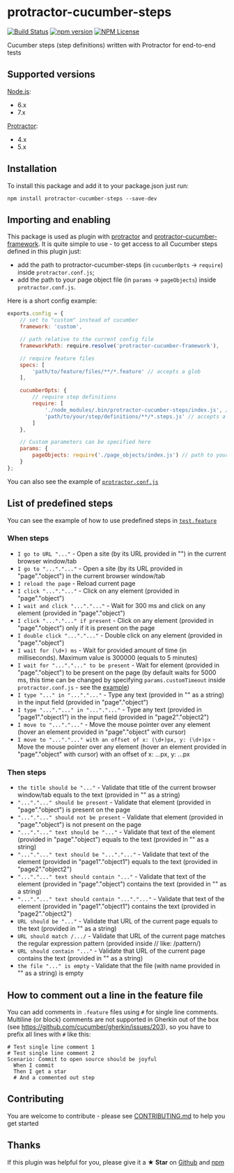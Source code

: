 # protractor-cucumber-steps

[![Build Status](https://travis-ci.org/Marketionist/protractor-cucumber-steps.svg?branch=master)](https://travis-ci.org/Marketionist/protractor-cucumber-steps)
[![npm version](https://img.shields.io/npm/v/protractor-cucumber-steps.svg)](https://www.npmjs.com/package/protractor-cucumber-steps)
[![NPM License](https://img.shields.io/npm/l/protractor-cucumber-steps.svg)](https://github.com/Marketionist/protractor-cucumber-steps/blob/master/LICENSE)

Cucumber steps (step definitions) written with Protractor for end-to-end tests

## Supported versions
[Node.js](http://nodejs.org/):
- 6.x
- 7.x

[Protractor](https://www.npmjs.com/package/protractor):
- 4.x
- 5.x

## Installation
To install this package and add it to your package.json just run:
```
npm install protractor-cucumber-steps --save-dev
```

## Importing and enabling
This package is used as plugin with
[protractor](https://www.npmjs.com/package/protractor) and
[protractor-cucumber-framework](https://www.npmjs.com/package/protractor-cucumber-framework).
It is quite simple to use - to get access to all Cucumber steps defined in this
plugin just:
- add the path to protractor-cucumber-steps (in `cucumberOpts` -> `require`) inside `protractor.conf.js`;
- add the path to your page object file (in `params` -> `pageObjects`) inside `protractor.conf.js`.

Here is a short config example:

```javascript
exports.config = {
    // set to "custom" instead of cucumber
    framework: 'custom',

    // path relative to the current config file
    frameworkPath: require.resolve('protractor-cucumber-framework'),

    // require feature files
    specs: [
        'path/to/feature/files/**/*.feature' // accepts a glob
    ],

    cucumberOpts: {
        // require step definitions
        require: [
            './node_modules/.bin/protractor-cucumber-steps/index.js', // path to protractor-cucumber-steps
            'path/to/your/step/definitions/**/*.steps.js' // accepts a glob
        ]
    },

    // Custom parameters can be specified here
    params: {
        pageObjects: require('./page_objects/index.js') // path to your page object file
    }
};
```

You can also see the example of [`protractor.conf.js`](https://github.com/Marketionist/protractor-cucumber-steps/blob/master/tests/protractor.conf.js)

## List of predefined steps
You can see the example of how to use predefined steps in [`test.feature`](https://github.com/Marketionist/protractor-cucumber-steps/blob/master/tests/specs/test.feature)

### When steps
- `I go to URL "..."` - Open a site (by its URL provided in "") in the current browser window/tab
- `I go to "..."."..."` - Open a site (by its URL provided in "page"."object") in the current browser window/tab
- `I reload the page` - Reload current page
- `I click "..."."..."` - Click on any element (provided in "page"."object")
- `I wait and click "..."."..."` - Wait for 300 ms and click on any element (provided in "page"."object")
- `I click "..."."..." if present` - Click on any element (provided in "page"."object") only if it is present on the page
- `I double click "..."."..."` - Double click on any element (provided in "page"."object")
- `I wait for (\d+) ms` - Wait for provided amount of time (in milliseconds). Maximum value is 300000 (equals to 5 minutes)
- `I wait for "..."."..." to be present` - Wait for element (provided in "page"."object") to be present on the page (by default waits for 5000 ms, this time can be changed by specifying `params.customTimeout` inside `protractor.conf.js` - see the [example](https://github.com/Marketionist/protractor-cucumber-steps/blob/master/tests/protractor.conf.js))
- `I type "..." in "..."."..."` - Type any text (provided in "" as a string) in the input field (provided in "page"."object")
- `I type "..."."..." in "..."."..."` - Type any text (provided in "page1"."object1") in the input field (provided in "page2"."object2")
- `I move to "..."."..."` - Move the mouse pointer over any element (hover an element provided in "page"."object" with cursor)
- `I move to "..."."..." with an offset of x: (\d+)px, y: (\d+)px` - Move the mouse pointer over any element (hover an element provided in "page"."object" with cursor) with an offset of x: ...px, y: ...px

### Then steps
- `the title should be "..."` - Validate that title of the current browser window/tab equals to the text (provided in "" as a string)
- `"..."."..." should be present` - Validate that element (provided in "page"."object") is present on the page
- `"..."."..." should not be present` - Validate that element (provided in "page"."object") is not present on the page
- `"..."."..." text should be "..."` - Validate that text of the element (provided in "page"."object") equals to the text (provided in "" as a string)
- `"..."."..." text should be "..."."..."` - Validate that text of the element (provided in "page1"."object1") equals to the text (provided in "page2"."object2")
- `"..."."..." text should contain "..."` - Validate that text of the element (provided in "page"."object") contains the text (provided in "" as a string)
- `"..."."..." text should contain "..."."..."` - Validate that text of the element (provided in "page1"."object1") contains the text (provided in "page2"."object2")
- `URL should be "..."` - Validate that URL of the current page equals to the text (provided in "" as a string)
- `URL should match /.../` - Validate that URL of the current page matches the regular expression pattern (provided inside // like: /pattern/)
- `URL should contain "..."` - Validate that URL of the current page contains the text (provided in "" as a string)
- `the file "..." is empty` - Validate that the file (with name provided in "" as a string) is empty

## How to comment out a line in the feature file
You can add comments in `.feature` files using `#` for single line comments.
Multiline (or block) comments are not supported in Gherkin out of the box (see https://github.com/cucumber/gherkin/issues/203), so you have to prefix all lines
with `#` like this:

```
# Test single line comment 1
# Test single line comment 2
Scenario: Commit to open source should be joyful
  When I commit
  Then I get a star
  # And a commented out step
```

## Contributing
You are welcome to contribute - please see
[CONTRIBUTING.md](https://github.com/Marketionist/protractor-cucumber-steps/blob/master/CONTRIBUTING.md)
to help you get started

## Thanks
If this plugin was helpful for you, please give it a **★ Star** on
[Github](https://github.com/Marketionist/protractor-cucumber-steps) and
[npm](https://www.npmjs.com/package/protractor-cucumber-steps)
